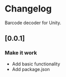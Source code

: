# Changelog
Barcode decoder for Unity.

## [0.0.1]
### Make it work
- Add basic functionality
- Add package.json
